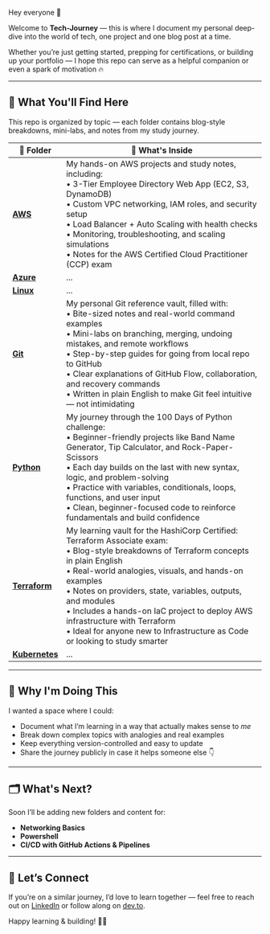 Hey everyone 👋

Welcome to **Tech-Journey** — this is where I document my personal deep-dive into the world of tech, one project and one blog post at a time.

Whether you’re just getting started, prepping for certifications, or building up your portfolio — I hope this repo can serve as a helpful companion or even a spark of motivation 🔥

---

## 🚀 What You'll Find Here

This repo is organized by topic — each folder contains blog-style breakdowns, mini-labs, and notes from my study journey.

| 📁 Folder   | 🌟 What's Inside |
|------------|------------------|
| [**AWS**](./AWS) | My hands-on AWS projects and study notes, including: <br> • 3-Tier Employee Directory Web App (EC2, S3, DynamoDB) <br> • Custom VPC networking, IAM roles, and security setup <br> • Load Balancer + Auto Scaling with health checks <br> • Monitoring, troubleshooting, and scaling simulations <br> • Notes for the AWS Certified Cloud Practitioner (CCP) exam |
| [**Azure**](./Azure) | ... |
| [**Linux**](./Linux) | ... |
| [**Git**](./Git) | My personal Git reference vault, filled with: <br> • Bite-sized notes and real-world command examples <br> • Mini-labs on branching, merging, undoing mistakes, and remote workflows <br> • Step-by-step guides for going from local repo to GitHub <br> • Clear explanations of GitHub Flow, collaboration, and recovery commands <br> • Written in plain English to make Git feel intuitive — not intimidating |
| [**Python**](./Python) | My journey through the 100 Days of Python challenge: <br> • Beginner-friendly projects like Band Name Generator, Tip Calculator, and Rock-Paper-Scissors <br> • Each day builds on the last with new syntax, logic, and problem-solving <br> • Practice with variables, conditionals, loops, functions, and user input <br> • Clean, beginner-focused code to reinforce fundamentals and build confidence |
| [**Terraform**](./Terraform) | My learning vault for the HashiCorp Certified: Terraform Associate exam: <br> • Blog-style breakdowns of Terraform concepts in plain English <br> • Real-world analogies, visuals, and hands-on examples <br> • Notes on providers, state, variables, outputs, and modules <br> • Includes a hands-on IaC project to deploy AWS infrastructure with Terraform <br> • Ideal for anyone new to Infrastructure as Code or looking to study smarter |
| [**Kubernetes**](./Kubernetes) | ... |

---

## 📌 Why I'm Doing This

I wanted a space where I could:

- Document what I’m learning in a way that actually makes sense to *me*
- Break down complex topics with analogies and real examples
- Keep everything version-controlled and easy to update
- Share the journey publicly in case it helps someone else 👇

---

## 🗂️ What's Next?

Soon I’ll be adding new folders and content for:

- **Networking Basics**
- **Powershell**
- **CI/CD with GitHub Actions & Pipelines**

---

## 🤝 Let’s Connect

If you’re on a similar journey, I’d love to learn together — feel free to reach out on [LinkedIn](https://www.linkedin.com/in/suleyman-m-a74768221) or follow along on [dev.to](https://dev.to/1suleyman).

Happy learning & building! 🌱✨
